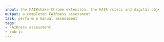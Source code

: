 ```yaml
---
input: the FAIRshake Chrome extension, the FAIR rubric and digital object
output: a completed FAIRness assessment
task: perform a manual assessment
tags:
- FAIRness assessment
- rubric
---
```

